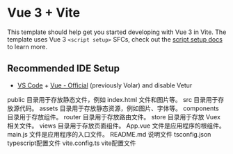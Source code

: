 # Vue 3 + Vite

This template should help get you started developing with Vue 3 in Vite. The template uses Vue 3 `<script setup>` SFCs, check out the [script setup docs](https://v3.vuejs.org/api/sfc-script-setup.html#sfc-script-setup) to learn more.

## Recommended IDE Setup

- [VS Code](https://code.visualstudio.com/) + [Vue - Official](https://marketplace.visualstudio.com/items?itemName=Vue.volar) (previously Volar) and disable Vetur

public 目录用于存放静态文件，例如 index.html 文件和图片等。
src 目录用于存放源代码。
assets 目录用于存放静态资源，例如图片、字体等。
components 目录用于存放组件。
router 目录用于存放路由文件。
store 目录用于存放 Vuex 相关文件。
views 目录用于存放页面组件。
App.vue 文件是应用程序的根组件。
main.js 文件是应用程序的入口文件。
README.md 说明文件
tsconfig.json typescript配置文件
vite.config.ts vite配置文件